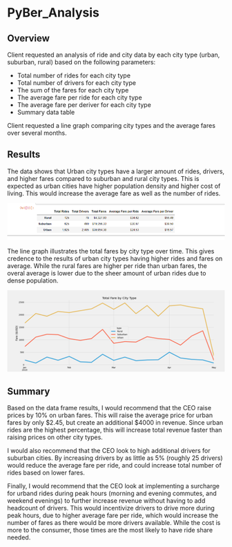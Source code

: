 # PyBer_Analysis

## Overview
Client requested an analysis of ride and city data by each city type (urban, suburban, rural) based on the following parameters: 

- Total number of rides for each city type 
- Total number of drivers for each city type
- The sum of the fares for each city type
- The average fare per ride for each city type
- The average fare per deriver for each city type
- Summary data table

Client requested a line graph comparing city types and the average fares over several months. 

## Results
The data shows that Urban city types have a larger amount of rides, drivers, and higher fares compared to suburban and rural city types. This is expected as urban cities have higher population density and higher cost of living. This would increase the average fare as well as the number of rides. 

![This is an image](https://github.com/cwilkis/PyBer_Analysis/blob/main/Analysis/averages%20by%20city%20type.png)

The line graph illustrates the total fares by city type over time. This gives credence to the results of urban city types having higher rides and fares on average. While the rural fares are higher per ride than urban fares, the overal average is lower due to the sheer amount of urban rides due to dense population. 

![This is an image](https://github.com/cwilkis/PyBer_Analysis/blob/main/Analysis/PyBer_fare_summary.png)


## Summary
Based on the data frame results, I would recommend that the CEO raise prices by 10% on urban fares. This will raise the average price for urban fares by only $2.45, but create an additional $4000 in revenue. Since urban rides are the highest percentage, this will increase total revenue faster than raising prices on other city types. 

I would also recommend that the CEO look to high additional drivers for suburban cities. By increasing drivers by as little as 5% (roughly 25 drivers) would reduce the average fare per ride, and could increase total number of rides based on lower fares.

Finally, I would recommend that the CEO look at implementing a surcharge for urband rides during peak hours (morning and evening commutes, and weekend evenings) to further increase revenue without having to add headcount of drivers. This would incentivize drivers to drive more during peak hours, due to higher average fare per ride, which would increase the number of fares as there would be more drivers available. While the cost is more to the consumer, those times are the most likely to have ride share needed. 
    